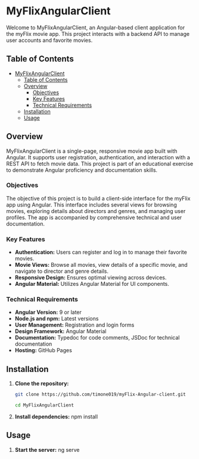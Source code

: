 # MyFlixAngularClient

Welcome to MyFlixAngularClient, an Angular-based client application for the myFlix movie app. This project interacts with a backend API to manage user accounts and favorite movies.

## Table of Contents

- [MyFlixAngularClient](#myflixangularclient)
  - [Table of Contents](#table-of-contents)
  - [Overview](#overview)
    - [Objectives](#objectives)
    - [Key Features](#key-features)
    - [Technical Requirements](#technical-requirements)
  - [Installation](#installation)
  - [Usage](#usage)

## Overview

MyFlixAngularClient is a single-page, responsive movie app built with Angular. It supports user registration, authentication, and interaction with a REST API to fetch movie data. This project is part of an educational exercise to demonstrate Angular proficiency and documentation skills.

### Objectives

The objective of this project is to build a client-side interface for the myFlix app using Angular. This interface includes several views for browsing movies, exploring details about directors and genres, and managing user profiles. The app is accompanied by comprehensive technical and user documentation.

### Key Features

- **Authentication:** Users can register and log in to manage their favorite movies.
- **Movie Views:** Browse all movies, view details of a specific movie, and navigate to director and genre details.
- **Responsive Design:** Ensures optimal viewing across devices.
- **Angular Material:** Utilizes Angular Material for UI components.

### Technical Requirements

- **Angular Version:** 9 or later
- **Node.js and npm:** Latest versions
- **User Management:** Registration and login forms
- **Design Framework:** Angular Material
- **Documentation:** Typedoc for code comments, JSDoc for technical documentation
- **Hosting:** GitHub Pages

## Installation

1. **Clone the repository:**
   ```bash
   git clone https://github.com/timone019/myFlix-Angular-client.git
   
   cd MyFlixAngularClient

2. **Install dependencies:**
   npm install

## Usage

1. **Start the server:**
   ng serve

 